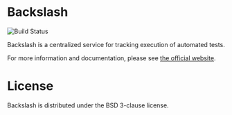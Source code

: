 # Backslash

![Build Status](https://secure.travis-ci.org/getslash/backslash.png?branch=master ) 

Backslash is a centralized service for tracking execution of automated tests.

For more information and documentation, please see [the official website](https://getslash.github.io/backslash).


# License 
Backslash is distributed under the BSD 3-clause license.
